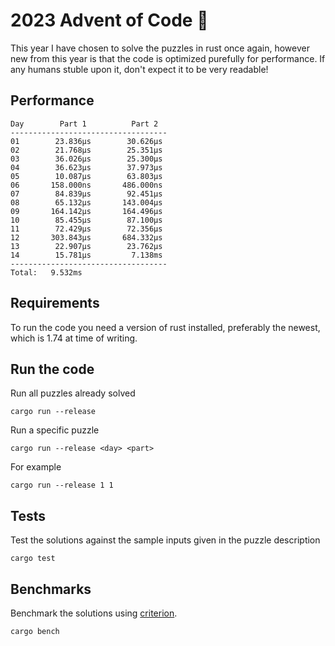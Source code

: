 # 2023 Advent of Code 🦀

This year I have chosen to solve the puzzles in rust once again, however new from this year is that the code is optimized purefully for performance.
If any humans stuble upon it, don't expect it to be very readable!

## Performance
```
Day        Part 1          Part 2
-----------------------------------
01        23.836μs        30.626μs
02        21.768μs        25.351μs
03        36.026μs        25.300μs
04        36.623μs        37.973μs
05        10.087μs        63.803μs
06       158.000ns       486.000ns
07        84.839μs        92.451μs
08        65.132μs       143.004μs
09       164.142μs       164.496μs
10        85.455μs        87.100μs
11        72.429μs        72.356μs
12       303.843μs       684.332μs
13        22.907μs        23.762μs
14        15.781μs         7.138ms
-----------------------------------
Total:   9.532ms
```

## Requirements

To run the code you need a version of rust installed, preferably the newest, which is 1.74 at time of writing.

## Run the code

Run all puzzles already solved
```shell
cargo run --release
```

Run a specific puzzle
```shell
cargo run --release <day> <part>
```

For example
```shell
cargo run --release 1 1
```

## Tests
Test the solutions against the sample inputs given in the puzzle description
```shell
cargo test 
```

## Benchmarks

Benchmark the solutions using [criterion](https://github.com/bheisler/criterion.rs).
```shell
cargo bench
```